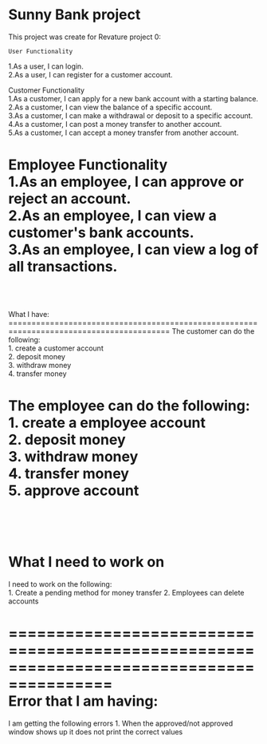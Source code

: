 <h1>Sunny Bank project</h1>
This project was create for Revature project 0:

	User Functionality
	 
1.As a user, I can login.<br/>
2.As a user, I can register for a customer account.<br/>

Customer Functionality<br/>
1.As a customer, I can apply for a new bank account with a starting balance.<br/>
2.As a customer, I can view the balance of a specific account.<br/>
3.As a customer, I can make a withdrawal or deposit to a specific account.<br/>
4.As a customer, I can post a money transfer to another account.<br/>
5.As a customer, I can accept a money transfer from another account.<br/>

Employee Functionality<br/>
1.As an employee, I can approve or reject an account.<br/>
2.As an employee, I can view a customer's bank accounts.<br/>
3.As an employee, I can view a log of all transactions.<br/>
<br/>
=========================================================================================
 <br/>
                                 What I have:
<br/>
=========================================================================================
The customer can do the following:<br/>
	1. create a customer account<br/>
	2. deposit money<br/>
	3. withdraw money<br/>
	4. transfer money<br/>

The employee can do the following:<br/>
	1. create a employee account<br/>
	2. deposit money<br/> 
	3. withdraw money<br/>
	4. transfer money<br/>
	5. approve account<br/>
<br/>	
=========================================================================================
<br/>

What I need to work on
<br/>
=========================================================================================
I need to work on the following: <br/>
	1. Create a pending method for money transfer
	2. Employees can delete accounts
	
	
=========================================================================================
<br/>
Error that I am having:
<br/>
=========================================================================================
I am getting the following errors
	1. When the approved/not approved window shows up it does not print the correct values
